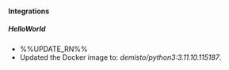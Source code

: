 
#### Integrations

##### HelloWorld

- %%UPDATE_RN%%
- Updated the Docker image to: *demisto/python3:3.11.10.115187*.
